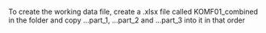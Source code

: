 To create the working data file, create a .xlsx file called KOMF01_combined in the folder and copy ...part_1, ...part_2 and ...part_3 into it in that order
